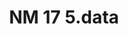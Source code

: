 ---
schema: default
title: NM 17 5.data
organization: Renfrewshire Council
notes: 
resources:

  - name: NM 17 5.data DOCUMENT LINK
  - url: 
  - format: DOCUMENT LINK

license: 
category:

  - NOMIS

  - employment


  - 

maintainer: Tim Wisniewski
maintainer_email: tim@timwis.com
---